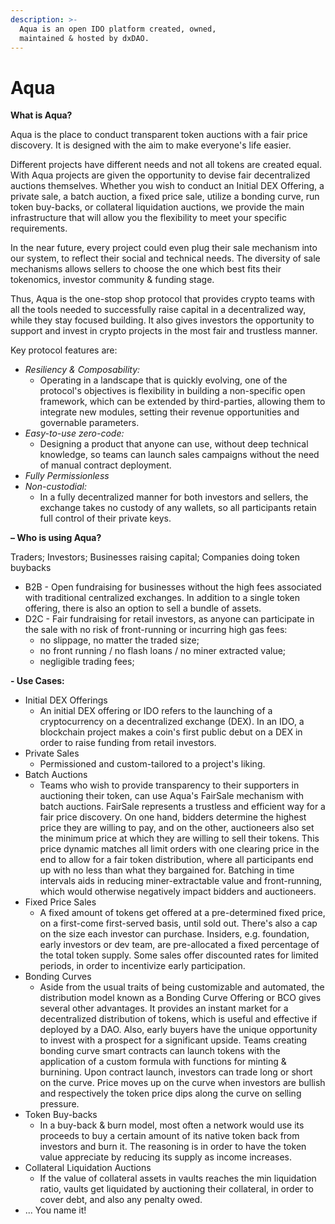 ```yaml
---
description: >-
  Aqua is an open IDO platform created, owned,
  maintained & hosted by dxDAO.
---
```


# Aqua

 **What is Aqua?** 

Aqua is the place to conduct transparent token auctions with a fair price discovery. It is designed with the aim to make everyone's life easier.

Different projects have different needs and not all tokens are created equal. With Aqua projects are given the opportunity to devise fair decentralized auctions themselves. Whether you wish to conduct an Initial DEX Offering, a private sale, a batch auction, a fixed price sale, utilize a bonding curve, run token buy-backs, or collateral liquidation auctions, we provide the main infrastructure that will allow you the flexibility to meet your specific requirements. 

In the near future, every project could even plug their sale mechanism into our system, to reflect their social and technical needs. The diversity of sale mechanisms allows sellers to choose the one which best fits their tokenomics, investor community & funding stage.

Thus, Aqua is the one-stop shop protocol that provides crypto teams with all the tools needed to successfully raise capital in a decentralized way, while they stay focused building. It also gives investors the opportunity to support and invest in crypto projects in the most fair and trustless manner.

Key protocol features are:

* _Resiliency & Composability:_
  * Operating in a landscape that is quickly evolving, one of the protocol's objectives is flexibility in building a non-specific open framework, which can be extended by third-parties, allowing them to integrate new modules, setting their revenue opportunities and governable parameters.
* _Easy-to-use zero-code:_ 
  * Designing a product that anyone can use, without deep technical knowledge, so teams can launch sales campaigns without the need of manual contract deployment.
* _Fully Permissionless_
* _Non-custodial:_
  * In a fully decentralized manner for both investors and sellers, the exchange takes no custody of any wallets, so all participants retain full control of their private keys.

**– Who is using Aqua?**

Traders; Investors; Businesses raising capital; Companies doing token buybacks

* B2B - Open fundraising for businesses without the high fees associated with traditional centralized exchanges. In addition to a single token offering, there is also an option to sell a bundle of assets.
* D2C - Fair fundraising for retail investors, as anyone can participate in the sale with no risk of front-running or incurring high gas fees:
  * no slippage, no matter the traded size;
  * no front running / no flash loans / no miner extracted value;
  * negligible trading fees;

**- Use Cases:**

* Initial DEX Offerings
  * An initial DEX offering or IDO refers to the launching of a cryptocurrency on a decentralized exchange \(DEX\). In an IDO, a blockchain project makes a coin's first public debut on a DEX in order to raise funding from retail investors.
* Private Sales
  * Permissioned and custom-tailored to a project's liking.
* Batch Auctions
  * Teams who wish to provide transparency to their supporters in auctioning their token, can use Aqua's FairSale mechanism with batch auctions. FairSale represents a trustless and efficient way for a fair price discovery. On one hand, bidders determine the highest price they are willing to pay, and on the other, auctioneers also set the minimum price at which they are willing to sell their tokens. This price dynamic matches all limit orders with one clearing price in the end to allow for a fair token distribution, where all participants end up with no less than what they bargained for. Batching in time intervals aids in reducing miner-extractable value and front-running, which would otherwise negatively impact bidders and auctioneers.
* Fixed Price Sales
  * A fixed amount of tokens get offered at a pre-determined fixed price, on a first-come first-served basis, until sold out. There's also a cap on the size each investor can purchase. Insiders, e.g. foundation, early investors or dev team, are pre-allocated a fixed percentage of the total token supply. Some sales offer discounted rates for limited periods, in order to incentivize early participation.
* Bonding Curves
  * Aside from the usual traits of being customizable and automated, the distribution model known as a Bonding Curve Offering or BCO gives several other advantages. It provides an instant market for a decentralized distribution of tokens, which is useful and effective if deployed by a DAO. Also, early buyers have the unique opportunity to invest with a prospect for a significant upside. Teams creating bonding curve smart contracts can launch tokens with the application of a custom formula with functions for minting & burnining. Upon contract launch, investors can trade long or short on the curve. Price moves up on the curve when investors are bullish and respectively the token price dips along the curve on selling pressure.
* Token Buy-backs
  * In a buy-back & burn model, most often a network would use its proceeds to buy a certain amount of its native token back from investors and burn it. The reasoning is in order to have the token value appreciate by reducing its supply as income increases.
* Collateral Liquidation Auctions
  * If the value of collateral assets in vaults reaches the min liquidation ratio, vaults get liquidated by auctioning their collateral, in order to cover debt, and also any penalty owed.
* ... You name it!

